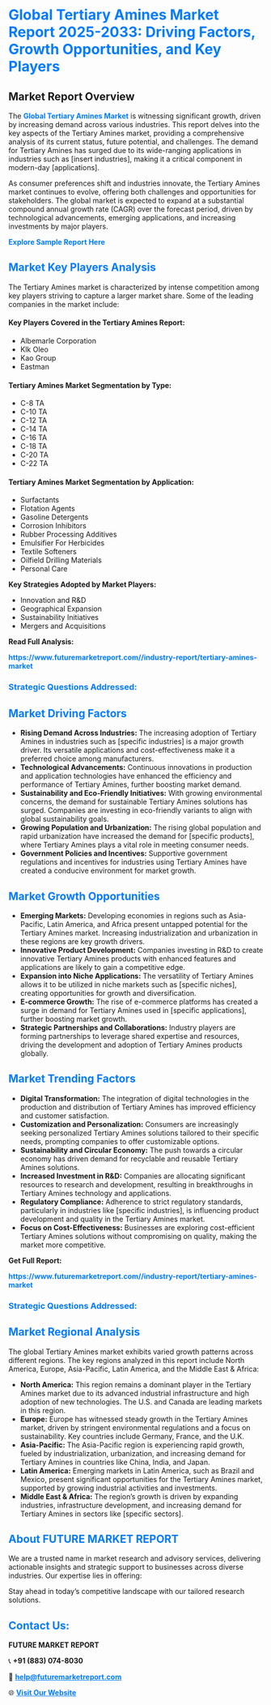 <h1 style="color: #007BFF;">Global Tertiary Amines Market Report 2025-2033: Driving Factors, Growth Opportunities, and Key Players</h1>

<section id="overview">
<h2>Market Report Overview</h2>
<p>The <a href="https://www.futuremarketreport.com//industry-report/tertiary-amines-market" style="color: #007BFF; text-decoration: none;"><strong>Global Tertiary Amines Market</strong></a> is witnessing significant growth, driven by increasing demand across various industries. This report delves into the key aspects of the Tertiary Amines market, providing a comprehensive analysis of its current status, future potential, and challenges. The demand for Tertiary Amines has surged due to its wide-ranging applications in industries such as [insert industries], making it a critical component in modern-day [applications].</p>
<p>As consumer preferences shift and industries innovate, the Tertiary Amines market continues to evolve, offering both challenges and opportunities for stakeholders. The global market is expected to expand at a substantial compound annual growth rate (CAGR) over the forecast period, driven by technological advancements, emerging applications, and increasing investments by major players.</p>
</section>

<section id="overview">
<p><a href="https://www.futuremarketreport.com//request-sample/reportId=87971" style="color: #007BFF; text-decoration: none;"><strong>Explore Sample Report Here</strong></a></p>
</section>

<section id="key-players">
<h2 style="color: #007BFF;">Market Key Players Analysis</h2>
<p>The Tertiary Amines market is characterized by intense competition among key players striving to capture a larger market share. Some of the leading companies in the market include:</p>
<h4>Key Players Covered in the Tertiary Amines Report:</h4>
<ul><li>Albemarle Corporation</li><li>Klk Oleo</li><li>Kao Group</li><li>Eastman</li></ul>
<h4>Tertiary Amines Market Segmentation by Type:</h4>
<ul><li>C-8 TA</li><li>C-10 TA</li><li>C-12 TA</li><li>C-14 TA</li><li>C-16 TA</li><li>C-18 TA</li><li>C-20 TA</li><li>C-22 TA</li></ul>

<h4>Tertiary Amines Market Segmentation by Application:</h4>
<ul><li>Surfactants</li><li>Flotation Agents</li><li>Gasoline Detergents</li><li>Corrosion Inhibitors</li><li>Rubber Processing Additives</li><li>Emulsifier For Herbicides</li><li>Textile Softeners</li><li>Oilfield Drilling Materials</li><li>Personal Care</li></ul>
<p><strong>Key Strategies Adopted by Market Players:</strong></p>
<ul>
<li>Innovation and R&D</li>
<li>Geographical Expansion</li>
<li>Sustainability Initiatives</li>
<li>Mergers and Acquisitions</li>
</ul>
</section>

<section>
<p><strong>Read Full Analysis: </strong></p><a href="https://www.futuremarketreport.com//industry-report/tertiary-amines-market" style="color: #007BFF; text-decoration: none;"><strong>https://www.futuremarketreport.com//industry-report/tertiary-amines-market</strong></a>
<h3 style="color: #007BFF;">Strategic Questions Addressed:</h3>
</section>

<section id="driving-factors">
<h2 style="color: #007BFF;">Market Driving Factors</h2>
<ul>
<li><strong>Rising Demand Across Industries:</strong> The increasing adoption of Tertiary Amines in industries such as [specific industries] is a major growth driver. Its versatile applications and cost-effectiveness make it a preferred choice among manufacturers.</li>
<li><strong>Technological Advancements:</strong> Continuous innovations in production and application technologies have enhanced the efficiency and performance of Tertiary Amines, further boosting market demand.</li>
<li><strong>Sustainability and Eco-Friendly Initiatives:</strong> With growing environmental concerns, the demand for sustainable Tertiary Amines solutions has surged. Companies are investing in eco-friendly variants to align with global sustainability goals.</li>
<li><strong>Growing Population and Urbanization:</strong> The rising global population and rapid urbanization have increased the demand for [specific products], where Tertiary Amines plays a vital role in meeting consumer needs.</li>
<li><strong>Government Policies and Incentives:</strong> Supportive government regulations and incentives for industries using Tertiary Amines have created a conducive environment for market growth.</li>
</ul>
</section>

<section id="growth-opportunities">
<h2 style="color: #007BFF;">Market Growth Opportunities</h2>
<ul>
<li><strong>Emerging Markets:</strong> Developing economies in regions such as Asia-Pacific, Latin America, and Africa present untapped potential for the Tertiary Amines market. Increasing industrialization and urbanization in these regions are key growth drivers.</li>
<li><strong>Innovative Product Development:</strong> Companies investing in R&D to create innovative Tertiary Amines products with enhanced features and applications are likely to gain a competitive edge.</li>
<li><strong>Expansion into Niche Applications:</strong> The versatility of Tertiary Amines allows it to be utilized in niche markets such as [specific niches], creating opportunities for growth and diversification.</li>
<li><strong>E-commerce Growth:</strong> The rise of e-commerce platforms has created a surge in demand for Tertiary Amines used in [specific applications], further boosting market growth.</li>
<li><strong>Strategic Partnerships and Collaborations:</strong> Industry players are forming partnerships to leverage shared expertise and resources, driving the development and adoption of Tertiary Amines products globally.</li>
</ul>
</section>

<section id="trending-factors">
<h2 style="color: #007BFF;">Market Trending Factors</h2>
<ul>
<li><strong>Digital Transformation:</strong> The integration of digital technologies in the production and distribution of Tertiary Amines has improved efficiency and customer satisfaction.</li>
<li><strong>Customization and Personalization:</strong> Consumers are increasingly seeking personalized Tertiary Amines solutions tailored to their specific needs, prompting companies to offer customizable options.</li>
<li><strong>Sustainability and Circular Economy:</strong> The push towards a circular economy has driven demand for recyclable and reusable Tertiary Amines solutions.</li>
<li><strong>Increased Investment in R&D:</strong> Companies are allocating significant resources to research and development, resulting in breakthroughs in Tertiary Amines technology and applications.</li>
<li><strong>Regulatory Compliance:</strong> Adherence to strict regulatory standards, particularly in industries like [specific industries], is influencing product development and quality in the Tertiary Amines market.</li>
<li><strong>Focus on Cost-Effectiveness:</strong> Businesses are exploring cost-efficient Tertiary Amines solutions without compromising on quality, making the market more competitive.</li>
</ul>
</section>

<section>
<p><strong>Get Full Report: </strong></p><a href="https://www.futuremarketreport.com//industry-report/tertiary-amines-market" style="color: #007BFF; text-decoration: none;"><strong>https://www.futuremarketreport.com//industry-report/tertiary-amines-market</strong></a>
<h3 style="color: #007BFF;">Strategic Questions Addressed:</h3>
</section>


<section id="regional-analysis">
<h2 style="color: #007BFF;">Market Regional Analysis</h2>
<p>The global Tertiary Amines market exhibits varied growth patterns across different regions. The key regions analyzed in this report include North America, Europe, Asia-Pacific, Latin America, and the Middle East & Africa:</p>
<ul>
<li><strong>North America:</strong> This region remains a dominant player in the Tertiary Amines market due to its advanced industrial infrastructure and high adoption of new technologies. The U.S. and Canada are leading markets in this region.</li>
<li><strong>Europe:</strong> Europe has witnessed steady growth in the Tertiary Amines market, driven by stringent environmental regulations and a focus on sustainability. Key countries include Germany, France, and the U.K.</li>
<li><strong>Asia-Pacific:</strong> The Asia-Pacific region is experiencing rapid growth, fueled by industrialization, urbanization, and increasing demand for Tertiary Amines in countries like China, India, and Japan.</li>
<li><strong>Latin America:</strong> Emerging markets in Latin America, such as Brazil and Mexico, present significant opportunities for the Tertiary Amines market, supported by growing industrial activities and investments.</li>
<li><strong>Middle East & Africa:</strong> The region’s growth is driven by expanding industries, infrastructure development, and increasing demand for Tertiary Amines in sectors like [specific sectors].</li>
</ul>
</section>

<footer>
<h2 style="color: #007BFF;">About FUTURE MARKET REPORT</h2>
<p>We are a trusted name in market research and advisory services, delivering actionable insights and strategic support to businesses across diverse industries. Our expertise lies in offering:</p>

<p>Stay ahead in today’s competitive landscape with our tailored research solutions.</p>

<h2 style="color: #007BFF;">Contact Us:</h2>
<p><strong>FUTURE MARKET REPORT</strong></p>
<p>📞 <strong>+91 (883) 074-8030</strong></p>
<p>📧 <strong><a href="mailto:help@futuremarketreport.com" style="color: #007BFF;">help@futuremarketreport.com</a></strong></p>
<p>🌐 <strong><a href="https://www.futuremarketreport.com/" style="color: #007BFF;">Visit Our Website</a></strong></p>
</footer>